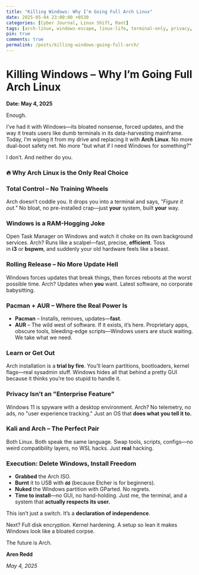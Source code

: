 ```yaml
---
title: "Killing Windows: Why I’m Going Full Arch Linux"
date: 2025-05-04 23:00:00 +0530
categories: [Cyber Journal, Linux Shift, Rant]
tags: [arch-linux, windows-escape, linux-life, terminal-only, privacy, AUR, hacker-journal, rant]
pin: true
comments: true
permalink: /posts/killing-windows-going-full-arch/
---
```

# **Killing Windows – Why I’m Going Full Arch Linux**

**Date: May 4, 2025**

Enough.

I’ve had it with Windows—its bloated nonsense, forced updates, and the way it treats users like dumb terminals in its data-harvesting mainframe. Today, I’m wiping it from my drive and replacing it with **Arch Linux**. No more dual-boot safety net. No more "but what if I need Windows for something?"

I don’t. And neither do you.

### **🔥 Why Arch Linux is the Only Real Choice**

### **Total Control – No Training Wheels**

Arch doesn’t coddle you. It drops you into a terminal and says, *"Figure it out."* No bloat, no pre-installed crap—just **your** system, built **your** way.

### **Windows is a RAM-Hogging Joke**

Open Task Manager on Windows and watch it choke on its own background services. Arch? Runs like a scalpel—fast, precise, **efficient**. Toss in **i3** or **bspwm**, and suddenly your old hardware feels like a beast.

### **Rolling Release – No More Update Hell**

Windows forces updates that break things, then forces reboots at the worst possible time. Arch? Updates when **you** want. Latest software, no corporate babysitting.

### **Pacman + AUR – Where the Real Power Is**

- **Pacman** – Installs, removes, updates—**fast**.
- **AUR** – The wild west of software. If it exists, it’s here. Proprietary apps, obscure tools, bleeding-edge scripts—Windows users are stuck waiting. We take what we need.

### **Learn or Get Out**

Arch installation is a **trial by fire**. You’ll learn partitions, bootloaders, kernel flags—real sysadmin stuff. Windows hides all that behind a pretty GUI because it thinks you’re too stupid to handle it.

### **Privacy Isn’t an "Enterprise Feature"**

Windows 11 is spyware with a desktop environment. Arch? No telemetry, no ads, no "user experience tracking." Just an OS that **does what you tell it to.**

### **Kali and Arch – The Perfect Pair**

Both Linux. Both speak the same language. Swap tools, scripts, configs—no weird compatibility layers, no WSL hacks. Just **real** hacking.

### **Execution: Delete Windows, Install Freedom**

- **Grabbed** the Arch ISO.
- **Burnt** it to USB with **`dd`** (because Etcher is for beginners).
- **Nuked** the Windows partition with GParted. No regrets.
- **Time to install**—no GUI, no hand-holding. Just me, the terminal, and a system that **actually respects its user.**

This isn’t just a switch. It’s a **declaration of independence**.

Next? Full disk encryption. Kernel hardening. A setup so lean it makes Windows look like a bloated corpse.

The future is Arch.

**Aren Redd**

*May 4, 2025*
